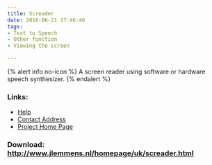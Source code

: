 ```yaml
---
title: Screader
date: 2016-06-21 17:46:46
tags: 
- Text to Speech
- Other function
- Viewing the screen

---
```


{% alert info no-icon %}
A screen reader using software or hardware speech synthesizer.
{% endalert %}

<!-- more -->



### Links:
- <a href="http://www.oatsoft.org/Software/sreader/help">Help</a>
- <a href="mailto:webmaster@jlemmens.nl">Contact Address</a>
- <a href="http://www.jlemmens.nl/">Project Home Page</a>

### Download: http://www.jlemmens.nl/homepage/uk/screader.html 